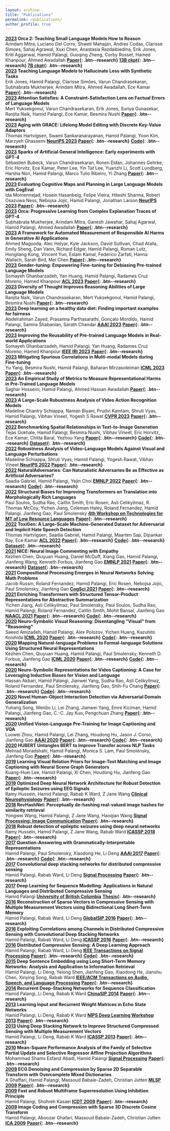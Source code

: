 ```yaml
---
layout: archive
title: "Publications"
permalink: /publications/
author_profile: true
---
```


**[2023]() Orca 2: Teaching Small Language Models How to Reason**  
Arindam Mitra, Luciano Del Corro, Shweti Mahajan, Andres Codas, Clarisse Simoes, Sahaj Agrawal, Xuxi Chen, Anastasia Razdaibiedina, Erik Jones, Kriti Aggarwal, Hamid Palangi, Guoqing Zheng, Corby Rosset, Hamed Khanpour, Ahmed Awadallah **[Paper](https://arxiv.org/abs/2311.11045){: .btn--research} [13B ckpt](https://huggingface.co/microsoft/Orca-2-13b){: .btn--research} [7B ckpt](https://huggingface.co/microsoft/Orca-2-7b){: .btn--research}**  
**[2023]() Teaching Language Models to Hallucinate Less with Synthetic Tasks**  
Erik Jones, Hamid Palangi, Clarisse Simões, Varun Chandrasekaran, Subhabrata Mukherjee, Arindam Mitra, Ahmed Awadallah, Ece Kamar **[Paper](https://arxiv.org/abs/2310.06827){: .btn--research}**  
**[2023]() Attention Satisfies: A Constraint-Satisfaction Lens on Factual Errors of Language Models**  
Mert Yuksekgonul, Varun Chandrasekaran, Erik Jones, Suriya Gunasekar, Ranjita Naik, Hamid Palangi, Ece Kamar, Besmira Nushi **[Paper](https://arxiv.org/abs/2309.15098){: .btn--research}**  
**[2023]() Aging with GRACE: Lifelong Model Editing with Discrete Key-Value Adaptors**  
Thomas Hartvigsen, Swami Sankaranarayanan, Hamid Palangi, Yoon Kim, Marzyeh Ghassemi **[NeurIPS 2023]()** **[Paper](https://arxiv.org/abs/2211.11031){: .btn--research}** **[Code](https://github.com/thartvigsen/grace){: .btn--research}**  
**[2023]() Sparks of Artificial General Intelligence: Early experiments with GPT-4**  
Sébastien Bubeck, Varun Chandrasekaran, Ronen Eldan, Johannes Gehrke, Eric Horvitz, Ece Kamar, Peter Lee, Yin Tat Lee, Yuanzhi Li, Scott Lundberg, Harsha Nori, Hamid Palangi, Marco Tulio Ribeiro, Yi Zhang **[Paper](https://arxiv.org/abs/2303.12712){: .btn--research}**  
**[2023]() Evaluating Cognitive Maps and Planning in Large Language Models with CogEval**  
Ida Momennejad, Hosein Hasanbeig, Felipe Vieira, Hiteshi Sharma, Robert Osazuwa Ness, Nebojsa Jojic, Hamid Palangi, Jonathan Larson **[NeurIPS 2023]()** **[Paper](https://arxiv.org/abs/2309.15129){: .btn--research}**  
**[2023]() Orca: Progressive Learning from Complex Explanation Traces of GPT-4**  
Subhabrata Mukherjee, Arindam Mitra, Ganesh Jawahar, Sahaj Agarwal, Hamid Palangi, Ahmed Awadallah **[Paper](https://arxiv.org/abs/2306.02707){: .btn--research}**  
**[2023]() A Framework for Automated Measurement of Responsible AI Harms in Generative AI Applications**  
Ahmed Magooda, Alec Helyar, Kyle Jackson, David Sullivan, Chad Atalla, Emily Sheng, Dan Vann, Richard Edgar, Hamid Palangi, Roman Lutz, Hongliang Kong, Vincent Yun, Eslam Kamal, Federico Zarfati, Hanna Wallach, Sarah Bird, Mei Chen **[Paper](https://arxiv.org/abs/2310.17750){: .btn--research}**  
**[2023]() Gender-tuning: Empowering Fine-tuning for Debiasing Pre-trained Language Models**  
Somayeh Ghanbarzadeh, Yan Huang, Hamid Palangi, Radames Cruz Moreno, Hamed Khanpour **[ACL 2023]()** **[Paper](https://arxiv.org/abs/2307.10522){: .btn--research}**  
**[2023]() Diversity of Thought Improves Reasoning Abilities of Large Language Models**  
Ranjita Naik, Varun Chandrasekaran, Mert Yuksekgonul, Hamid Palangi, Besmira Nushi **[Paper](https://arxiv.org/abs/2310.07088){: .btn--research}**  
**[2023]() Deep learning on a healthy data diet: Finding important examples for fairness**  
Abdelrahman Zayed, Prasanna Parthasarathi, Gonçalo Mordido, Hamid Palangi, Samira Shabanian, Sarath Chandar **[AAAI 2023]()** **[Paper](https://ojs.aaai.org/index.php/AAAI/article/view/26706){: .btn--research}**  
**[2023]() Improving the Reusability of Pre-trained Language Models in Real-world Applications**  
Somayeh Ghanbarzadeh, Hamid Palangi, Yan Huang, Radames Cruz Moreno, Hamed Khanpour **[IEEE IRI 2023]()** **[Paper](https://arxiv.org/abs/2307.10457){: .btn--research}**  
**[2023]() Mitigating Spurious Correlations in Multi-modal Models during Fine-tuning**  
Yu Yang, Besmira Nushi, Hamid Palangi, Baharan Mirzasoleiman **[ICML 2023]()** **[Paper](https://arxiv.org/abs/2304.03916){: .btn--research}**  
**[2023]() An Empirical Study of Metrics to Measure Representational Harms in Pre-Trained Language Models**  
Saghar Hosseini, Hamid Palangi, Ahmed Hassan Awadallah **[Paper](https://arxiv.org/abs/2301.09211){: .btn--research}**  
**[2023]() A Large-Scale Robustness Analysis of Video Action Recognition Models**  
Madeline Chantry Schiappa, Naman Biyani, Prudvi Kamtam, Shruti Vyas, Hamid Palangi, Vibhav Vineet, Yogesh S Rawat **[CVPR 2023]()** **[Paper](https://openaccess.thecvf.com/content/CVPR2023/html/Schiappa_A_Large-Scale_Robustness_Analysis_of_Video_Action_Recognition_Models_CVPR_2023_paper.html){: .btn--research}**  
**[2022]() Benchmarking Spatial Relationships in Text-to-Image Generation**  
Tejas Gokhale, Hamid Palangi, Besmira Nushi, Vibhav Vineet, Eric Horvitz, Ece Kamar, Chitta Baral, Yezhou Yang **[Paper](https://arxiv.org/abs/2212.10015){: .btn--research}** **[Code](https://github.com/microsoft/VISOR){: .btn--research}** **[Dataset](https://huggingface.co/datasets/tgokhale/sr2d_visor){: .btn--research}**  
**[2022]() Robustness Analysis of Video-Language Models Against Visual and Language Perturbations**  
Madeline Schiappa, Shruti Vyas, Hamid Palangi, Yogesh Rawat, Vibhav Vineet **[NeurIPS 2022]()** **[Paper](https://proceedings.neurips.cc/paper_files/paper/2022/hash/de6ff07cbd222c10d694c2b2f732aceb-Abstract-Datasets_and_Benchmarks.html){: .btn--research}**  
**[2022]() NaturalAdversaries: Can Naturalistic Adversaries Be as Effective as Artificial Adversaries?**  
Saadia Gabriel, Hamid Palangi, Yejin Choi **[EMNLP 2022]()** **[Paper](https://arxiv.org/abs/2211.04364){: .btn--research}** **[Code](https://github.com/skgabriel/NaturalAdversaries){: .btn--research}**  
**[2022]() Structural Biases for Improving Transformers on Translation into Morphologically Rich Languages**  
Paul Soulos, Sudha Rao, Caitlin Smith, Eric Rosen, Asli Celikyilmaz, R. Thomas McCoy, Yichen Jiang, Coleman Haley, Roland Fernandez, Hamid Palangi, Jianfeng Gao, Paul Smolensky **[4th Workshop on Technologies for MT of Low Resource Languages]()** **[Paper](https://arxiv.org/abs/2208.06061){: .btn--research}**  
**[2022]() ToxiGen: A Large-Scale Machine-Generated Dataset for Adversarial and Implicit Hate Speech Detection**  
Thomas Hartvigsen, Saadia Gabriel, Hamid Palangi, Maarten Sap, Dipankar Ray, Ece Kamar **[ACL 2022]()** **[Paper](https://arxiv.org/abs/2203.09509){: .btn--research}** **[Code](https://github.com/microsoft/ToxiGen){: .btn--research}** **[Dataset](https://huggingface.co/datasets/skg/toxigen-data){: .btn--research}**  
**[2021]() NICE: Neural Image Commenting with Empathy**  
Kezhen Chen, Qiuyuan Huang, Daniel McDuff, Xiang Gao, Hamid Palangi, Jianfeng Wang, Kenneth Forbus, Jianfeng Gao **[EMNLP 2021]()** **[Paper](https://aclanthology.org/2021.findings-emnlp.380/){: .btn--research}** **[Dataset](https://nicedataset.github.io/){: .btn--research}**  
**[2021]() Compositional Processing Emerges in Neural Networks Solving Math Problems**  
Jacob Russin, Roland Fernandez, Hamid Palangi, Eric Rosen, Nebojsa Jojic, Paul Smolensky, Jianfeng Gao **[CogSci 2021]()** **[Paper](https://arxiv.org/abs/2105.08961){: .btn--research}**  
**[2021]() Enriching Transformers with Structured Tensor-Product Representations for Abstractive Summarization**  
Yichen Jiang, Asli Celikyilmaz, Paul Smolensky, Paul Soulos, Sudha Rao, Hamid Palangi, Roland Fernandez, Caitlin Smith, Mohit Bansal, Jianfeng Gao **[NAACL 2021]()** **[Paper](https://arxiv.org/abs/2106.01317){: .btn--research}** **[Code](https://github.com/jiangycTarheel-zz/TPT-Summ){: .btn--research}**  
**[2020]() Neuro-Symbolic Visual Reasoning: Disentangling "Visual" from "Reasoning"**  
Saeed Amizadeh, Hamid Palangi, Alex Polozov, Yichen Huang, Kazuhito Koishida **[ICML 2020]()** **[Paper](https://proceedings.mlr.press/v119/amizadeh20a.html){: .btn--research}** **[Code](https://github.com/microsoft/DFOL-VQA){: .btn--research}**  
**[2020]() Mapping Natural-language Problems to Formal-language Solutions Using Structured Neural Representations**  
Kezhen Chen, Qiuyuan Huang, Hamid Palangi, Paul Smolensky, Kenneth D. Forbus, Jianfeng Gao **[ICML 2020]()** **[Paper](https://arxiv.org/abs/1910.02339){: .btn--research}** **[Code](https://github.com/ckzbullbullet/TP-N2F){: .btn--research}**  
**[2020]() Neuro-Symbolic Representations for Video Captioning: A Case for Leveraging Inductive Biases for Vision and Language**  
Hassan Akbari, Hamid Palangi, Jianwei Yang, Sudha Rao, Asli Celikyilmaz, Roland Fernandez, Paul Smolensky, Jianfeng Gao, Shih-Fu Chang **[Paper](https://arxiv.org/abs/2011.09530){: .btn--research}** **[Code](https://github.com/hassanhub/R3Transformer){: .btn--research}**  
**[2020]() Novel Human-Object Interaction Detection via Adversarial Domain Generalization**  
Yuhang Song, Wenbo Li, Lei Zhang, Jianwei Yang, Emre Kiciman, Hamid Palangi, Jianfeng Gao, C.-C. Jay Kuo, Pengchuan Zhang **[Paper](https://arxiv.org/abs/2005.11406){: .btn--research}**  
**[2020]() Unified Vision-Language Pre-Training for Image Captioning and VQA**  
Luowei Zhou, Hamid Palangi, Lei Zhang, Houdong Hu, Jason J. Corso, Jianfeng Gao **[AAAI 2020]()** **[Paper](https://arxiv.org/abs/1909.11059){: .btn--research}** **[Code](https://github.com/LuoweiZhou/VLP){: .btn--research}**  
**[2020]() HUBERT Untangles BERT to Improve Transfer across NLP Tasks**  
Mehrad Moradshahi, Hamid Palangi, Monica S. Lam, Paul Smolensky, Jianfeng Gao **[Paper](https://arxiv.org/abs/1910.12647){: .btn--research}**  
**[2019]() Learning Visual Relation Priors for Image-Text Matching and Image Captioning with Neural Scene Graph Generators**  
Kuang-Huei Lee, Hamid Palangi, Xi Chen, Houdong Hu, Jianfeng Gao **[Paper](https://arxiv.org/abs/1909.09953){: .btn--research}**  
**[2019]() Optimized Deep Neural Network Architecture for Robust Detection of Epileptic Seizures using EEG Signals**  
Ramy Hussein, Hamid Palangi, Rabab K Ward, Z Jane Wang **[Clinical Neurophysiology]()** **[Paper](https://www.sciencedirect.com/science/article/abs/pii/S1388245718313464){: .btn--research}**  
**[2018]() RevHashNet: Perceptually de-hashing real-valued image hashes for similarity retrieval**  
Yongwei Wang, Hamid Palangi, Z Jane Wang, Haoqian Wang **[Signal Processing: Image Communication]()** **[Paper](https://www.sciencedirect.com/science/article/abs/pii/S0923596518305332){: .btn--research}**  
**[2018]() Robust detection of epileptic seizures using deep neural networks**  
Ramy Hussein, Hamid Palangi, Z Jane Wang, Rabab Ward **[ICASSP 2018]()** **[Paper](https://ieeexplore.ieee.org/abstract/document/8462029){: .btn--research}**  
**[2017]() Question-Answering with Grammatically-Interpretable Representations**  
Hamid Palangi, Paul Smolensky, Xiaodong He, Li Deng **[AAAI 2017]()** **[Paper](https://arxiv.org/abs/1705.08432){: .btn--research}** **[Code](https://github.com/hamidpalangi/Grammatically_Interpretable_QA){: .btn--research}**  
**[2017]() Convolutional deep stacking networks for distributed compressive sensing**  
Hamid Palangi, Rabab Ward, Li Deng **[Signal Processing]()** **[Paper](https://www.sciencedirect.com/science/article/abs/pii/S0165168416301578){: .btn--research}**  
**[2017]() Deep Learning for Sequence Modelling: Applications in Natural Languages and Distributed Compressive Sensing**  
Hamid Palangi **[University of British Columbia]()** **[Thesis](https://open.library.ubc.ca/soa/cIRcle/collections/ubctheses/24/items/1.0343522){: .btn--research}**  
**[2016]() Reconstruction of Sparse Vectors in Compressive Sensing with Multiple Measurement Vectors using Bidirectional Long Short-Term Memory**  
Hamid Palangi, Rabab Ward, Li Deng **[GlobalSIP 2016]()** **[Paper](https://ieeexplore.ieee.org/abstract/document/7905830){: .btn--research}**  
**[2016]() Exploiting Correlations among Channels in Distributed Compressive Sensing with Convolutional Deep Stacking Networks**  
Hamid Palangi, Rabab Ward, Li Deng **[ICASSP 2016]()** **[Paper](https://ieeexplore.ieee.org/abstract/document/7472166){: .btn--research}**  
**[2016]() Distributed Compressive Sensing: A Deep Learning Approach**  
Hamid Palangi, Rabab Ward, Li Deng **[IEEE Transactions on Signal Processing]()** **[Paper](https://arxiv.org/abs/1508.04924){: .btn--research}** **[Code](https://github.com/hamidpalangi/Distributed-Compressive-Sensing-A-Deep-Learning-Approach){: .btn--research}**  
**[2015]() Deep Sentence Embedding using Long Short-Term Memory Networks: Analysis and Application to Information Retrieval**  
Hamid Palangi, Li Deng, Yelong Shen, Jianfeng Gao, Xiaodong He, Jianshu Chen, Xinying Song, Rabab Ward **[IEEE/ACM Transactions on Audio, Speech, and Language Processing]()** **[Paper](https://arxiv.org/abs/1502.06922){: .btn--research}**  
**[2014]() Recurrent Deep-Stacking Networks for Sequence Classification**  
Hamid Palangi, Li Deng, Rabab K Ward **[ChinaSIP 2014]()** **[Paper](https://ieeexplore.ieee.org/abstract/document/6889295){: .btn--research}**  
**[2013]() Learning Input and Recurrent Weight Matrices in Echo State Networks**  
Hamid Palangi, Li Deng, Rabab K Ward **[NIPS Deep Learning Workshop 2013]()** **[Paper](https://arxiv.org/abs/1311.2987){: .btn--research}**  
**[2013]() Using Deep Stacking Network to Improve Structured Compressed Sensing with Multiple Measurement Vectors**  
Hamid Palangi, Li Deng, Rabab K Ward **[ICASSP 2013]()** **[Paper](https://ieeexplore.ieee.org/abstract/document/6638276){: .btn--research}**  
**[2010]() Mean-Square Performance Analysis of the Family of Selective Partial Update and Selective Regressor Affine Projection Algorithms**  
Mohammad Shams Esfand Abadi, Hamid Palangi **[Signal Processing]()** **[Paper](https://www.sciencedirect.com/science/article/abs/pii/S0165168409002813){: .btn--research}**  
**[2009]() ECG Denoising and Compression by Sparse 2D Separable Transform with Overcomplete Mixed Dictionaries**  
A Ghaffari, Hamid Palangi, Massoud Babaie-Zadeh, Christian Jutten **[MLSP 2009]()** **[Paper](https://ieeexplore.ieee.org/abstract/document/5306223){: .btn--research}**  
**[2009]() Fast and Robust Multiframe Superresolution Using Inhibition Principle**  
Hamid Palangi, Shohreh Kasaei **[ICDT 2009]()** **[Paper](https://ieeexplore.ieee.org/abstract/document/5205232){: .btn--research}**  
**[2009]() Image Coding and Compression with Sparse 3D Discrete Cosine Transform**  
Hamid Palangi, Aboozar Ghafari, Massoud Babaie-Zadeh, Christian Jutten **[ICA 2009]()** **[Paper](https://link.springer.com/chapter/10.1007/978-3-642-00599-2_67){: .btn--research}**  